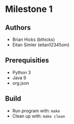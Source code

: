 # Milestone 1

## Authors
  - Brian Hicks (bthicks)
  - Eitan Simler (eitan12345om)
  
## Prerequisities
* Python 3
* Java 9
* org.json
  
## Build
  * Run program with: `make`
  * Clean up with: `make clean`


